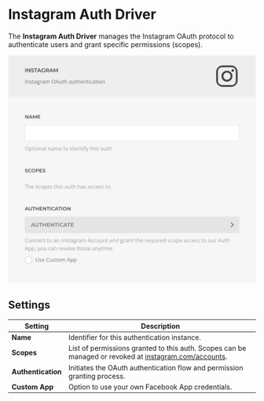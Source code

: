 # Instagram Auth Driver

The **Instagram Auth Driver** manages the Instagram OAuth protocol to authenticate users and grant specific permissions (scopes).

![Instagram Auth Driver](../assets/driver-instagram.webp)

## Settings

| Setting            | Description                                                                                                                                               |
| ------------------ | --------------------------------------------------------------------------------------------------------------------------------------------------------- |
| **Name**           | Identifier for this authentication instance.                                                                                                              |
| **Scopes**         | List of permissions granted to this auth. Scopes can be managed or revoked at [instagram.com/accounts](https://www.instagram.com/accounts/manage_access). |
| **Authentication** | Initiates the OAuth authentication flow and permission granting process.                                                                                  |
| **Custom App**     | Option to use your own Facebook App credentials.                                                                                                          |

